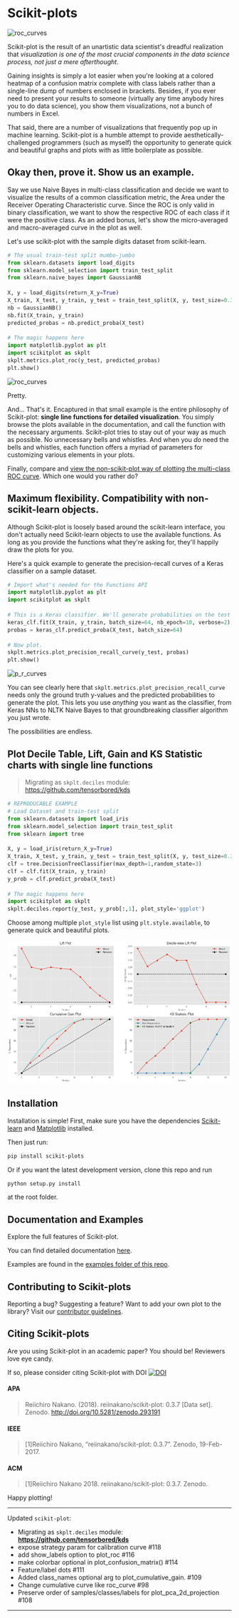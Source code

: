 # Scikit-plots

![roc_curves](https://raw.githubusercontent.com/celik-muhammed/scikit-plot/master/docs/_static/readme_collage.jpg)

Scikit-plot is the result of an unartistic data scientist's dreadful realization that *visualization is one of the most crucial components in the data science process, not just a mere afterthought*.

Gaining insights is simply a lot easier when you're looking at a colored heatmap of a confusion matrix complete with class labels rather than a single-line dump of numbers enclosed in brackets. Besides, if you ever need to present your results to someone (virtually any time anybody hires you to do data science), you show them visualizations, not a bunch of numbers in Excel.

That said, there are a number of visualizations that frequently pop up in machine learning. Scikit-plot is a humble attempt to provide aesthetically-challenged programmers (such as myself) the opportunity to generate quick and beautiful graphs and plots with as little boilerplate as possible.

## Okay then, prove it. Show us an example.

Say we use Naive Bayes in multi-class classification and decide we want to visualize the results of a common classification metric, the Area under the Receiver Operating Characteristic curve. Since the ROC is only valid in binary classification, we want to show the respective ROC of each class if it were the positive class. As an added bonus, let's show the micro-averaged and macro-averaged curve in the plot as well.

Let's use scikit-plot with the sample digits dataset from scikit-learn.

```python
# The usual train-test split mumbo-jumbo
from sklearn.datasets import load_digits
from sklearn.model_selection import train_test_split
from sklearn.naive_bayes import GaussianNB

X, y = load_digits(return_X_y=True)
X_train, X_test, y_train, y_test = train_test_split(X, y, test_size=0.33)
nb = GaussianNB()
nb.fit(X_train, y_train)
predicted_probas = nb.predict_proba(X_test)

# The magic happens here
import matplotlib.pyplot as plt
import scikitplot as skplt
skplt.metrics.plot_roc(y_test, predicted_probas)
plt.show()
```
![roc_curves](https://raw.githubusercontent.com/celik-muhammed/scikit-plot/master/examples/roc_curves.png)

Pretty.

And... That's it. Encaptured in that small example is the entire philosophy of Scikit-plot: **single line functions for detailed visualization**. You simply browse the plots available in the documentation, and call the function with the necessary arguments. Scikit-plot tries to stay out of your way as much as possible. No unnecessary bells and whistles. And when you *do* need the bells and whistles, each function offers a myriad of parameters for customizing various elements in your plots.

Finally, compare and [view the non-scikit-plot way of plotting the multi-class ROC curve](http://scikit-learn.org/stable/auto_examples/model_selection/plot_roc.html). Which one would you rather do?

## Maximum flexibility. Compatibility with non-scikit-learn objects.

Although Scikit-plot is loosely based around the scikit-learn interface, you don't actually need Scikit-learn objects to use the available functions. As long as you provide the functions what they're asking for, they'll happily draw the plots for you.

Here's a quick example to generate the precision-recall curves of a Keras classifier on a sample dataset.

```python
# Import what's needed for the Functions API
import matplotlib.pyplot as plt
import scikitplot as skplt

# This is a Keras classifier. We'll generate probabilities on the test set.
keras_clf.fit(X_train, y_train, batch_size=64, nb_epoch=10, verbose=2)
probas = keras_clf.predict_proba(X_test, batch_size=64)

# Now plot.
skplt.metrics.plot_precision_recall_curve(y_test, probas)
plt.show()
```
![p_r_curves](https://raw.githubusercontent.com/celik-muhammed/scikit-plot/master/examples/p_r_curves.png)

You can see clearly here that `skplt.metrics.plot_precision_recall_curve` needs only the ground truth y-values and the predicted probabilities to generate the plot. This lets you use *anything* you want as the classifier, from Keras NNs to NLTK Naive Bayes to that groundbreaking classifier algorithm you just wrote.

The possibilities are endless.

## Plot Decile Table, Lift, Gain and KS Statistic charts with single line functions

> Migrating as `skplt.deciles` module: https://github.com/tensorbored/kds

```python
# REPRODUCABLE EXAMPLE
# Load Dataset and train-test split
from sklearn.datasets import load_iris
from sklearn.model_selection import train_test_split
from sklearn import tree

X, y = load_iris(return_X_y=True)
X_train, X_test, y_train, y_test = train_test_split(X, y, test_size=0.33,random_state=3)
clf = tree.DecisionTreeClassifier(max_depth=1,random_state=3)
clf = clf.fit(X_train, y_train)
y_prob = clf.predict_proba(X_test)

# The magic happens here
import scikitplot as skplt
skplt.deciles.report(y_test, y_prob[:,1], plot_style='ggplot')
```
Choose among multiple ``plot_style`` list using ``plt.style.available``, to generate quick and beautiful plots.

![readme_report.png](https://raw.githubusercontent.com/celik-muhammed/scikit-plot/muhammed-dev/docs/_static/readme_report.png)


## Installation

Installation is simple! First, make sure you have the dependencies [Scikit-learn](http://scikit-learn.org) and [Matplotlib](http://matplotlib.org/) installed.

Then just run:
```bash
pip install scikit-plots
```

Or if you want the latest development version, clone this repo and run
```bash
python setup.py install
```
at the root folder.

<!-- If using conda, you can install Scikit-plot by running:
```bash
conda install -c conda-forge scikit-plot
``` -->

## Documentation and Examples

Explore the full features of Scikit-plot.

You can find detailed documentation [here](http://scikit-plot.readthedocs.io).

Examples are found in the [examples folder of this repo](examples/).

## Contributing to Scikit-plots

Reporting a bug? Suggesting a feature? Want to add your own plot to the library? Visit our [contributor guidelines](CONTRIBUTING.md).

## Citing Scikit-plots

Are you using Scikit-plot in an academic paper? You should be! Reviewers love eye candy.

If so, please consider citing Scikit-plot with DOI [![DOI](https://zenodo.org/badge/DOI/10.5281/zenodo.293191.svg)](https://doi.org/10.5281/zenodo.293191)

#### APA

> Reiichiro Nakano. (2018). reiinakano/scikit-plot: 0.3.7 [Data set]. Zenodo. http://doi.org/10.5281/zenodo.293191

#### IEEE

> [1]Reiichiro Nakano, “reiinakano/scikit-plot: 0.3.7”. Zenodo, 19-Feb-2017.

#### ACM

> [1]Reiichiro Nakano 2018. reiinakano/scikit-plot: 0.3.7. Zenodo.

Happy plotting!

---

Updated `scikit-plot`:
- Migrating as `skplt.deciles` module: **https://github.com/tensorbored/kds**
- expose strategy param for calibration curve #118
- add show_labels option to plot_roc #116
- make colorbar optional in plot_confusion_matrix() #114
- Feature/label dots #111
- Added class_names optional arg to plot_cumulative_gain. #109
- Change cumulative curve like roc_curve #98
- Preserve order of samples/classes/labels for plot_pca_2d_projection #108 

---